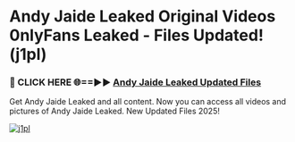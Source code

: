 # Andy Jaide Leaked Original Videos 0nlyFans Leaked - Files Updated! (j1pl)

<h3>🔴 CLICK HERE 🌐==►► <a href="https://tinyurl.com/3hn5wdd3" rel="nofollow">Andy Jaide Leaked Updated Files</a></h3>

Get Andy Jaide Leaked and all content. Now you can access all videos and pictures of Andy Jaide Leaked. New Updated Files 2025!

[![j1pl](https://i.imgur.com/4HnBqBT.gif)](https://tinyurl.com/3hn5wdd3)

